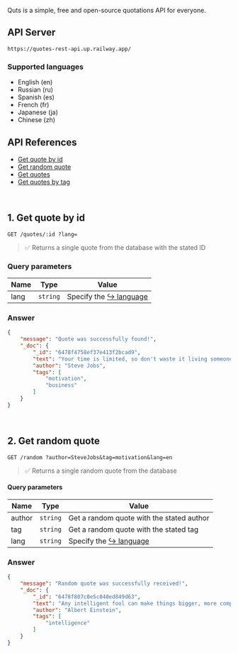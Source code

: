 Quts is a simple, free and open-source quotations API for everyone.

## API Server
```
https://quotes-rest-api.up.railway.app/
```

### Supported languages
- English (en)
- Russian (ru)
- Spanish (es)
- French (fr)
- Japanese (ja)
- Chinese (zh)

## API References
- [Get quote by id](#1-get-quote-by-id)
- [Get random quote](#2-get-random-quote)
- [Get quotes](#)
- [Get quotes by tag](#)

<br>

## 1. Get quote by id
```HTTP
GET /quotes/:id ?lang=
```
> ✅ Returns a single quote from the database with the stated ID

### Query parameters
| Name  | Type | Value |
| ------------- | ------------- | ------------- |
| lang  | ``string`` | Specify the [↪ language](#supported-languages) |

### Answer
```JSON
{
	"message": "Quote was successfully found!",
	"_doc": {
		"_id": "6478f4758ef37e413f2bcad9",
		"text": "Your time is limited, so don't waste it living someone else's life.",
		"author": "Steve Jobs",
		"tags": [
			"motivation",
            "business"
		]
	}
}
```

<br>

## 2. Get random quote
```HTTP
GET /random ?author=SteveJobs&tag=motivation&lang=en
```
> ✅ Returns a single random quote from the database

#### Query parameters
| Name  | Type | Value |
| ------------- | ------------- | ------------- |
| author  | ``string``  | Get a random quote with the stated author |
| tag  | ``string``  | Get a random quote with the stated tag |
| lang  | ``string`` | Specify the [↪ language](#supported-languages) |

### Answer
```JSON
{
	"message": "Random quote was successfully received!",
	"_doc": {
		"_id": "6478f807c0e5c040ed849d63",
		"text": "Any intelligent fool can make things bigger, more complex, and more violent.",
		"author": "Albert Einstein",
		"tags": [
			"intelligence"
		]
	}
}
```